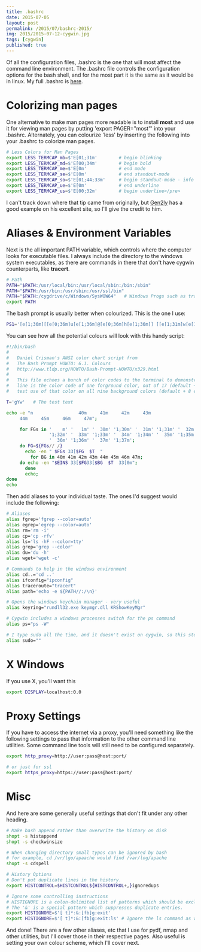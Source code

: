 ```yaml
---
title: .bashrc
date: 2015-07-05
layout: post
permalink: /2015/07/bashrc-2015/
img: 2015/2015-07-12-cygwin.jpg
tags: [cygwin]
published: true
---
```

Of all the configuration files, .bashrc is the one that will most affect the command line environment. The .bashrc file controls the configuration options for the bash shell, and for the most part it is the same as it would be in linux. My full .bashrc is [here](https://github.com/rafaelh/dot_win/blob/master/bashrc).

# Colorizing man pages
One alternative to make man pages more readable is to install **most** and use it for viewing man pages by putting 'export PAGER="most"' into your .bashrc. Alternately, you can colourize 'less' by inserting the following into your .bashrc to colorize man pages.

``` sh
# Less Colors for Man Pages
export LESS_TERMCAP_mb=$'E[01;31m'        # begin blinking
export LESS_TERMCAP_md=$'E[00;34m'        # begin bold
export LESS_TERMCAP_me=$'E[0m'            # end mode
export LESS_TERMCAP_se=$'E[0m'            # end standout-mode
export LESS_TERMCAP_so=$'E[01;44;33m'     # begin standout-mode - info box
export LESS_TERMCAP_ue=$'E[0m'            # end underline
export LESS_TERMCAP_us=$'E[00;32m'        # begin underline</pre>
```

I can't track down where that tip came from originally, but [Gen2ly](https://linuxtidbits.wordpress.com/2009/03/23/less-colors-for-man-pages/) has a good example on his excellent site, so I'll give the credit to him.

# Aliases & Environment Variables
Next is the all important PATH variable, which controls where the computer looks for executable files. I always include the directory to the windows system executables, as there are commands in there that don't have cygwin counterparts, like **tracert**.

``` sh
# Path
PATH="$PATH:/usr/local/bin:/usr/local/sbin:/bin:/sbin"
PATH="$PATH:/usr/bin:/usr/sbin:/usr/ssl/bin"
PATH="$PATH:/cygdrive/c/Windows/SysWOW64"   # Windows Progs such as tracert
export PATH
```

The bash prompt is usually better when colourized. This is the one I use:

``` sh
PS1='[e[1;36m][[e[0;36m]u[e[1;36m]@[e[0;36m]h[e[1;36m]] [[e[1;31m]w[e[1;36m]]$[e[0m] '
```

You can see how all the potential colours will look with this handy script:

``` sh
#!/bin/bash
#
#   Daniel Crisman's ANSI color chart script from
#   The Bash Prompt HOWTO: 6.1. Colours
#   http://www.tldp.org/HOWTO/Bash-Prompt-HOWTO/x329.html
#
#   This file echoes a bunch of color codes to the terminal to demonstrate what's available.  Each
#   line is the color code of one forground color, out of 17 (default + 16 escapes), followed by a
#   test use of that color on all nine background colors (default + 8 escapes).

T='gYw'   # The test text

echo -e "n                 40m     41m     42m     43m
     44m     45m     46m     47m";

     for FGs in '    m' '   1m' '  30m' '1;30m' '  31m' '1;31m' '  32m' 
                '1;32m' '  33m' '1;33m' '  34m' '1;34m' '  35m' '1;35m' 
                '  36m' '1;36m' '  37m' '1;37m';
     do FG=${FGs// /}
       echo -en " $FGs  33[$FG  $T  "
         for BG in 40m 41m 42m 43m 44m 45m 46m 47m;
     do echo -en "$EINS  33[$FG 33[$BG  $T   33[0m";
       done
       echo;
done
echo
```

Then add aliases to your individual taste. The ones I'd suggest would include the following:

``` sh
# Aliases
alias fgrep='fgrep --color=auto'
alias egrep='egrep --color=auto'
alias rm='rm -i'
alias cp='cp -rfv'
alias ls='ls -hF --color=tty'
alias grep='grep --color'
alias du='du -h'
alias wget='wget -c'

# Commands to help in the windows environment
alias cd..='cd ..'
alias ifconfig="ipconfig"
alias traceroute="tracert"
alias path='echo -e ${PATH//:/\n}'

# Opens the windows keychain manager - very useful
alias keyring="rundll32.exe keymgr.dll KRShowKeyMgr"

# Cygwin includes a windows processes switch for the ps command
alias ps="ps -W"

# I type sudo all the time, and it doesn't exist on cygwin, so this stops errors
alias sudo=""
```

# X Windows
If you use X, you'll want this

``` sh
export DISPLAY=localhost:0.0
```

# Proxy Settings
If you have to access the internet via a proxy, you'll need something like the following settings to pass that information to the other command line utilities. Some command line tools will still need to be configured separately.

``` sh
export http_proxy=http://user:pass@host:port/

# or just for ssl
export https_proxy=https://user:pass@host:port/
```

# Misc
And here are some generally useful settings that don't fit under any other heading.

``` sh
# Make bash append rather than overwrite the history on disk
shopt -s histappend
shopt -s checkwinsize

# When changing directory small typos can be ignored by bash
# for example, cd /vr/lgo/apaache would find /var/log/apache
shopt -s cdspell

# History Options
# Don't put duplicate lines in the history.
export HISTCONTROL=$HISTCONTROL${HISTCONTROL+,}ignoredups

# Ignore some controlling instructions
# HISTIGNORE is a colon-delimited list of patterns which should be excluded.
# The '&' is a special pattern which suppresses duplicate entries.
export HISTIGNORE=$'[ t]*:&:[fb]g:exit'
export HISTIGNORE=$'[ t]*:&:[fb]g:exit:ls' # Ignore the ls command as well
```

And done! There are a few other aliases, etc that I use for pydf, nmap and other utilities, but I'll cover those in their respective pages. Also useful is setting your own colour scheme, which I'll cover next.
